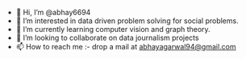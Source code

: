 - 👋 Hi, I’m @abhay6694
- 👀 I’m interested in data driven problem solving for social problems.
- 🌱 I’m currently learning computer vision and graph theory.
- 💞️ I’m looking to collaborate on data journalism projects
- 📫 How to reach me :- drop a mail at abhayagarwal94@gmail.com

<!---
abhay6694/abhay6694 is a ✨ special ✨ repository because its `README.md` (this file) appears on your GitHub profile.
You can click the Preview link to take a look at your changes.
--->
